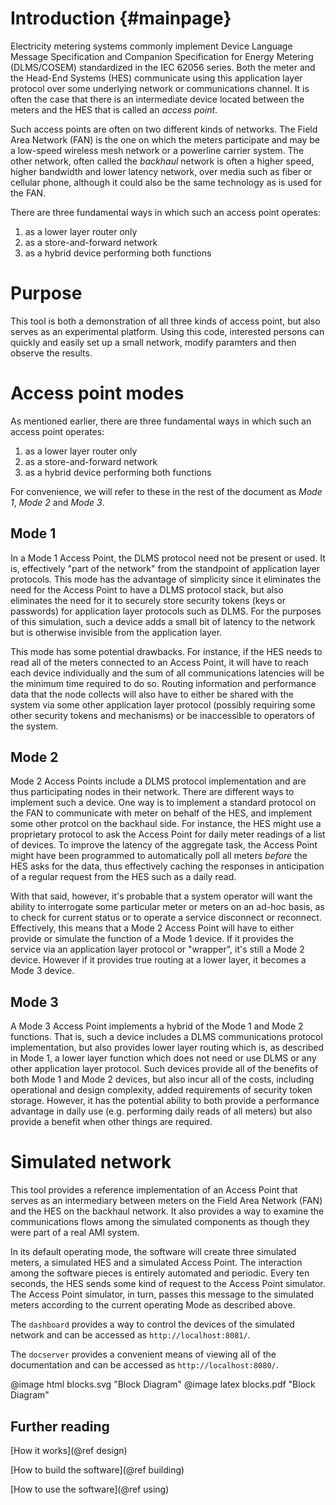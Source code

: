 # Introduction {#mainpage} #

Electricity metering systems commonly implement Device Language Message Specification and Companion Specification for Energy Metering (DLMS/COSEM) standardized in the IEC 62056 series. Both the meter and the Head-End Systems (HES) communicate using this application layer protocol over some underlying network or communications channel.  It is often the case that there is an intermediate device located between the meters and the HES that is called an *access point*.

Such access points are often on two different kinds of networks.  The Field Area Network (FAN) is the one on which the meters participate and may be a low-speed wireless mesh network or a powerline carrier system.  The other network, often called the *backhaul* network is often a higher speed, higher bandwidth and lower latency network, over media such as fiber or cellular phone, although it could also be the same technology as is used for the FAN.

There are three fundamental ways in which such an access point operates:

 1. as a lower layer router only
 2. as a store-and-forward network
 3. as a hybrid device performing both functions

# Purpose 
This tool is both a demonstration of all three kinds of access point, but also serves as an experimental platform.  Using this code, interested persons can quickly and easily set up a small network, modify paramters and then observe the results.

# Access point modes
As mentioned earlier, there are three fundamental ways in which such an access point operates:

 1. as a lower layer router only
 2. as a store-and-forward network
 3. as a hybrid device performing both functions

For convenience, we will refer to these in the rest of the document as *Mode 1*, *Mode 2* and *Mode 3*.

## Mode 1
In a Mode 1 Access Point, the DLMS protocol need not be present or used.  It is, effectively "part of the network" from the standpoint of application layer protocols.  This mode has the advantage of simplicity since it eliminates the need for the Access Point to have a DLMS protocol stack, but also eliminates the need for it to securely store security tokens (keys or passwords) for application layer protocols such as DLMS.  For the purposes of this simulation, such a device adds a small bit of latency to the network but is otherwise invisible from the application layer.  

This mode has some potential drawbacks.  For instance, if the HES needs to read all of the meters connected to an Access Point, it will have to reach each device individually and the sum of all communications latencies will be the minimum time required to do so.  Routing information and performance data that the node collects will also have to either be shared with the system via some other application layer protocol (possibly requiring some other security tokens and mechanisms) or be inaccessible to operators of the system.

## Mode 2
Mode 2 Access Points include a DLMS protocol implementation and are thus participating nodes in their network.  There are different ways to implement such a device. One way is to implement a standard protocol on the FAN to communicate with meter on behalf of the HES, and implement some other protcol on the backhaul side.  For instance, the HES might use a proprietary protocol to ask the Access Point for daily meter readings of a list of devices.  To improve the latency of the aggregate task, the Access Point might have been programmed to automatically poll all meters *before* the HES asks for the data, thus effectively caching the responses in anticipation of a regular request from the HES such as a daily read.  

With that said, however, it's probable that a system operator will want the ability to interrogate some particular meter or meters on an ad-hoc basis, as to check for current status or to operate a service disconnect or reconnect.  Effectively, this means that a Mode 2 Access Point will have to either provide or simulate the function of a Mode 1 device.  If it provides the service via an application layer protocol or "wrapper", it's still a Mode 2 device.  However if it provides true routing at a lower layer, it becomes a Mode 3 device.

## Mode 3
A Mode 3 Access Point implements a hybrid of the Mode 1 and Mode 2 functions.  That is, such a device includes a DLMS communications protocol implementation, but also provides lower layer routing which is, as described in Mode 1, a lower layer function which does not need or use DLMS or any other application layer protocol.  Such devices provide all of the benefits of both Mode 1 and Mode 2 devices, but also incur all of the costs, including operational and design complexity, added requirements of security token storage.  However, it has the potential ability to both provide a performance advantage in daily use (e.g. performing daily reads of all meters) but also provide a benefit when other things are required.

# Simulated network
This tool provides a reference implementation of an Access Point that serves as an intermediary between meters on the Field Area Network (FAN) and the HES on the backhaul network. It also provides a way to examine the communications flows among the simulated components as though they were part of a real AMI system.

In its default operating mode, the software will create three simulated meters, a simulated HES and a simulated Access Point.  The interaction among the software pieces is entirely automated and periodic.  Every ten seconds, the HES sends some kind of request to the Access Point simulator.  The Access Point simulator, in turn, passes this message to the simulated meters according to the current operating Mode as described above. 

The `dashboard` provides a way to control the devices of the simulated network and can be accessed as `http://localhost:8081/`.

The `docserver` provides a convenient means of viewing all of the documentation and can be accessed as `http://localhost:8080/`.

@image html blocks.svg "Block Diagram"
@image latex blocks.pdf "Block Diagram"


## Further reading
[How it works](@ref design)

[How to build the software](@ref building)

[How to use the software](@ref using)
